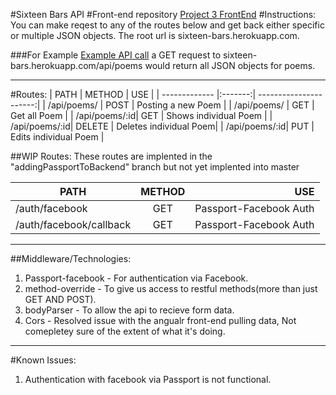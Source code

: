 #Sixteen Bars API
#Front-end repository
[Project 3 FrontEnd](https://github.com/ahnuce/16barsFrontEnd)
#Instructions:
You can make reqest to any of the routes below and get back either specific or multiple JSON objects. The root url is sixteen-bars.herokuapp.com.

###For Example [Example API call](https://sixteen-bars.herokuapp.com/api/poems)
 a GET request to sixteen-bars.herokuapp.com/api/poems would return all JSON objects for poems.

---
#Routes:
| PATH          |  METHOD | USE                    |
| ------------- |:-------:| ----------------------:|
| /api/poems/   | POST    | Posting a new Poem     |
| /api/poems/   | GET     | Get all Poem           |
| /api/poems/:id| GET     | Shows individual Poem  |
| /api/poems/:id| DELETE  | Deletes individual Poem|
| /api/poems/:id| PUT     | Edits individual Poem  |

##WIP Routes:
These routes are implented in the "addingPassportToBackend" branch but not yet implented into master

| PATH                   | METHOD | USE                     |
| ---------------------- |:------:| -----------------------:|
| /auth/facebook         | GET    | Passport-Facebook Auth  |
| /auth/facebook/callback| GET    | Passport-Facebook Auth  |
---

##Middleware/Technologies:
1. Passport-facebook - For authentication via Facebook.
2. method-override - To give us access to restful methods(more than just GET AND POST).
3. bodyParser - To allow the api to recieve form data.
4. Cors - Resolved issue with the angualr front-end pulling data, Not comepletey sure of the extent of what it's doing.

---

#Known Issues:

1. Authentication with facebook via Passport is not functional.
